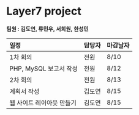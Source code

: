 Layer7 project
=============
**팀원 : 김도연, 류민우, 서희원, 한성민**

|일정|담당자|마감날자|
|:---|:---|:---|
|1차 회의|전원|8/10|
|PHP, MySQL 보고서 작성|전원|8/12|
|2차 회의|전원|8/13|
|계획서 작성|김도연|8/15|
|웹 사이트 레이아웃 만들기|김도연|8/15|
